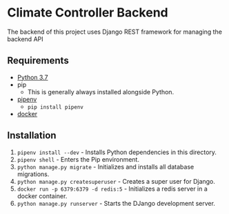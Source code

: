 # Climate Controller Backend

The backend of this project uses Django REST framework for managing the backend API

## Requirements

-   [Python 3.7](https://www.python.org/downloads/release/python-379/)
-   pip
    -   This is generally always installed alongside Python.
-   [pipenv](https://pypi.org/project/pipenv/#installation)
    -   `pip install pipenv`
-   [docker](https://docs.docker.com/get-docker/)

## Installation

1. `pipenv install --dev` - Installs Python dependencies in this directory.
2. `pipenv shell` - Enters the Pip environment.
3. `python manage.py migrate` - Initializes and installs all database migrations.
4. `python manage.py createsuperuser` - Creates a super user for Django.
5. `docker run -p 6379:6379 -d redis:5` - Initializes a redis server in a docker container.
6. `python manage.py runserver` - Starts the DJango development server.
